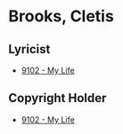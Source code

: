 # Brooks, Cletis

## Lyricist

- [9102 - My Life](/hymns/9102.md)

## Copyright Holder

- [9102 - My Life](/hymns/9102.md)

